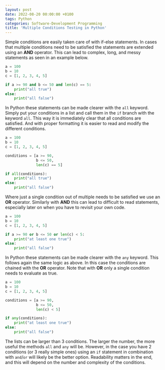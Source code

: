 ```yaml
---
layout: post
date: 2022-08-20 00:00:00 +0100
tags: Python
categories: Software-Development Programming
title: 'Multiple Conditions Testing in Python'
---
```


Simple conditions are easily taken care of with if-else statements. In cases that multiple conditions need to be satisfied the statements are extended using an **AND** operator. This can lead to complex, long, and messy statements as seen in an example below.
```python
a = 100
b = 10
c = [1, 2, 3, 4, 5]

if a >= 90 and b <= 50 and len(c) == 5:
    print("all true")
else:
    print("all false")
```

In Python these statements can be made clearer with the `all` keyword. Simply put your conditions in a list and call them in the `if` branch with the keyword `all`. This way it is immediately clear that all conditions are satisfied. And with proper formatting it is easier to read and modify the different conditions.
```python
a = 100
b = 10
c = [1, 2, 3, 4, 5]

conditions = [a >= 90,
              b <= 50,
              len(c) == 5]

if all(conditions):
    print("all true")
else:
    print("all false")
```

Where just a single condition out of multiple needs to be satisfied we use an **OR** operator. Similarly with **AND** this can lead to difficult to read statements, especially later on when you have to revisit your own code.
```python
a = 100
b = 10
c = [1, 2, 3, 4, 5]

if a >= 90 or b <= 50 or len(c) < 5:
    print("at least one true")
else:
    print("all false")
```

In Python these statements can be made clearer with the `any` keyword. This follows again the same logic as above. In this case the conditions are chained with the **OR** operator. Note that with **OR** only a single condition needs to evaluate as true.
```python
a = 100
b = 10
c = [1, 2, 3, 4, 5]

conditions = [a >= 90,
              b <= 50,
              len(c) < 5]

if any(conditions):
    print("at least one true")
else:
    print("all false")
```

The lists can be larger than 3 conditions. The larger the number, the more useful the methods `all` and `any` will be. However, in the case you have 2 conditions (or 3 really simple ones) using an `if` statement in combination with `and`/`or` will likely be the better option. Readability matters in the end, and this will depend on the number and complexity of the conditions.
